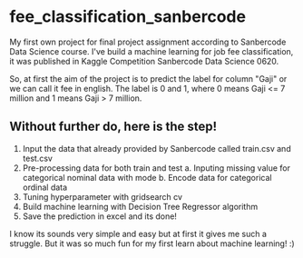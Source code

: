 # fee_classification_sanbercode
My first own project for final project assignment according to Sanbercode Data Science course. I've build a machine learning for job fee classification, it was published in Kaggle Competition Sanbercode Data Science 0620.

So, at first the aim of the project is to predict the label for column "Gaji" or we can call it fee in english. The label is 0 and 1, where 0 means Gaji <= 7 million and 1 means Gaji > 7 million.

## Without further do, here is the step!
1. Input the data that already provided by Sanbercode called train.csv and test.csv
2. Pre-processing data for both train and test
  a. Inputing missing value for categorical nominal data with mode
  b. Encode data for categorical ordinal data
3. Tuning hyperparameter with gridsearch cv
4. Build machine learning with Decision Tree Regressor algorithm
5. Save the prediction in excel and its done!

I know its sounds very simple and easy but at first it gives me such a struggle. But it was so much fun for my first learn about machine learning! :)
